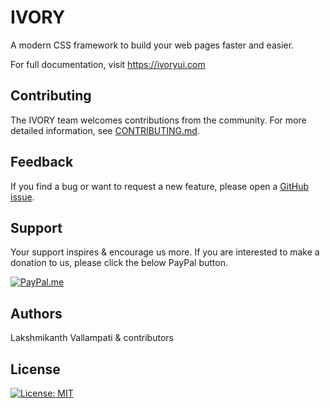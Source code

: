 # IVORY

A modern CSS framework to build your web pages faster and easier.

For full documentation, visit https://ivoryui.com

## Contributing

The IVORY team welcomes contributions from the community. For more detailed information,
see [CONTRIBUTING.md](https://github.com/IVORY-UI/ivory/blob/master/.github/CONTRIBUTING.md).

## Feedback

If you find a bug or want to request a new feature, please open a [GitHub issue](https://github.com/IVORY-UI/ivory/issues).


## Support

Your support inspires & encourage us more. If you are interested to make a donation to us, please click the below PayPal button.

[![PayPal.me](https://img.shields.io/badge/paypal-donate-119fde.svg)](https://www.paypal.me/LakshmikanthV)


## Authors

Lakshmikanth Vallampati & contributors


## License

[![License: MIT](https://img.shields.io/badge/License-MIT-blue.svg)](https://opensource.org/licenses/MIT)
